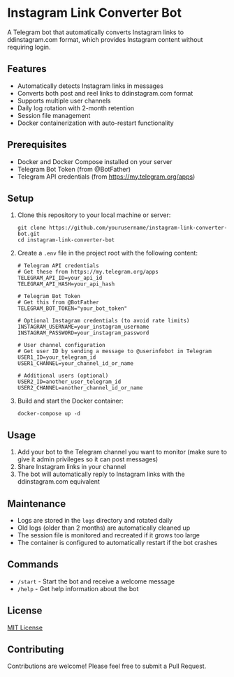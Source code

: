 # Instagram Link Converter Bot

A Telegram bot that automatically converts Instagram links to ddinstagram.com format, which provides Instagram content without requiring login.

## Features

- Automatically detects Instagram links in messages
- Converts both post and reel links to ddinstagram.com format
- Supports multiple user channels
- Daily log rotation with 2-month retention
- Session file management
- Docker containerization with auto-restart functionality

## Prerequisites

- Docker and Docker Compose installed on your server
- Telegram Bot Token (from @BotFather)
- Telegram API credentials (from https://my.telegram.org/apps)

## Setup

1. Clone this repository to your local machine or server:
   ```
   git clone https://github.com/yourusername/instagram-link-converter-bot.git
   cd instagram-link-converter-bot
   ```

2. Create a `.env` file in the project root with the following content:
   ```
   # Telegram API credentials
   # Get these from https://my.telegram.org/apps
   TELEGRAM_API_ID=your_api_id
   TELEGRAM_API_HASH=your_api_hash

   # Telegram Bot Token
   # Get this from @BotFather
   TELEGRAM_BOT_TOKEN="your_bot_token"

   # Optional Instagram credentials (to avoid rate limits)
   INSTAGRAM_USERNAME=your_instagram_username
   INSTAGRAM_PASSWORD=your_instagram_password

   # User channel configuration
   # Get user ID by sending a message to @userinfobot in Telegram
   USER1_ID=your_telegram_id
   USER1_CHANNEL=your_channel_id_or_name

   # Additional users (optional)
   USER2_ID=another_user_telegram_id
   USER2_CHANNEL=another_channel_id_or_name
   ```

3. Build and start the Docker container:
   ```
   docker-compose up -d
   ```

## Usage

1. Add your bot to the Telegram channel you want to monitor (make sure to give it admin privileges so it can post messages)
2. Share Instagram links in your channel
3. The bot will automatically reply to Instagram links with the ddinstagram.com equivalent

## Maintenance

- Logs are stored in the `logs` directory and rotated daily
- Old logs (older than 2 months) are automatically cleaned up
- The session file is monitored and recreated if it grows too large
- The container is configured to automatically restart if the bot crashes

## Commands

- `/start` - Start the bot and receive a welcome message
- `/help` - Get help information about the bot

## License

[MIT License](LICENSE)

## Contributing

Contributions are welcome! Please feel free to submit a Pull Request.
